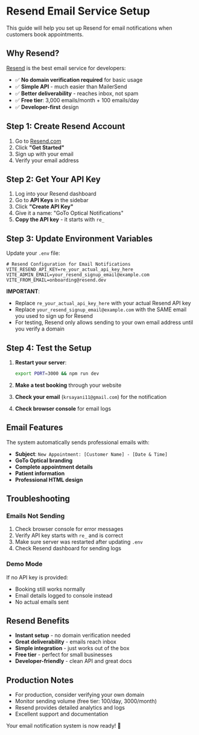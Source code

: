 # Resend Email Service Setup

This guide will help you set up Resend for email notifications when customers book appointments.

## Why Resend?

[Resend](https://resend.com/) is the best email service for developers:
- ✅ **No domain verification required** for basic usage
- ✅ **Simple API** - much easier than MailerSend
- ✅ **Better deliverability** - reaches inbox, not spam
- ✅ **Free tier**: 3,000 emails/month + 100 emails/day
- ✅ **Developer-first** design

## Step 1: Create Resend Account

1. Go to [Resend.com](https://resend.com/)
2. Click **"Get Started"** 
3. Sign up with your email
4. Verify your email address

## Step 2: Get Your API Key

1. Log into your Resend dashboard
2. Go to **API Keys** in the sidebar
3. Click **"Create API Key"**
4. Give it a name: "GoTo Optical Notifications"
5. **Copy the API key** - it starts with `re_`

## Step 3: Update Environment Variables

Update your `.env` file:

```env
# Resend Configuration for Email Notifications
VITE_RESEND_API_KEY=re_your_actual_api_key_here
VITE_ADMIN_EMAIL=your_resend_signup_email@example.com
VITE_FROM_EMAIL=onboarding@resend.dev
```

**IMPORTANT**: 
- Replace `re_your_actual_api_key_here` with your actual Resend API key
- Replace `your_resend_signup_email@example.com` with the SAME email you used to sign up for Resend
- For testing, Resend only allows sending to your own email address until you verify a domain

## Step 4: Test the Setup

1. **Restart your server**:
   ```bash
   export PORT=3000 && npm run dev
   ```

2. **Make a test booking** through your website

3. **Check your email** (`krsayani11@gmail.com`) for the notification

4. **Check browser console** for email logs

## Email Features

The system automatically sends professional emails with:
- **Subject**: `New Appointment: [Customer Name] - [Date & Time]`
- **GoTo Optical branding**
- **Complete appointment details**
- **Patient information**
- **Professional HTML design**

## Troubleshooting

### Emails Not Sending
1. Check browser console for error messages
2. Verify API key starts with `re_` and is correct
3. Make sure server was restarted after updating `.env`
4. Check Resend dashboard for sending logs

### Demo Mode
If no API key is provided:
- Booking still works normally  
- Email details logged to console instead
- No actual emails sent

## Resend Benefits

- **Instant setup** - no domain verification needed
- **Great deliverability** - emails reach inbox
- **Simple integration** - just works out of the box
- **Free tier** - perfect for small businesses
- **Developer-friendly** - clean API and great docs

## Production Notes

- For production, consider verifying your own domain
- Monitor sending volume (free tier: 100/day, 3000/month)
- Resend provides detailed analytics and logs
- Excellent support and documentation

Your email notification system is now ready! 🚀
